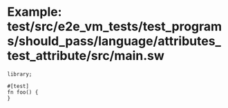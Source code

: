 # Example: test/src/e2e_vm_tests/test_programs/should_pass/language/attributes_test_attribute/src/main.sw

```sway
library;

#[test]
fn foo() {
}

```
